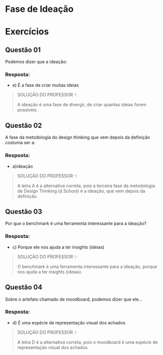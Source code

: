 # Fase de Ideação

# Exercícios


## Questão 01
Podemos dizer que a ideação:

### Resposta:
- e) É a fase de criar muitas ideias

> SOLUÇÃO DO PROFESSOR ✨
>
> A ideação é uma fase de divergir, de criar quantas ideias forem possíveis.


## Questão 02
A fase da metodologia do design thinking que vem depois da definição costuma ser a:

### Resposta:
- a)ideação

> SOLUÇÃO DO PROFESSOR ✨
>
> A letra A é a alternativa correta, pois a terceira fase da metodologia de Design Thinking (d.School) é a ideação, que vem depois da definição.


## Questão 03
Por que o benchmark é uma ferramenta interessante para a ideação?

### Resposta:
- c) Porque ele nos ajuda a ter insights (ideias)

> SOLUÇÃO DO PROFESSOR ✨
>
> O benchmark é uma ferramenta interessante para a ideação, porque nos ajuda a ter insights (ideias).


## Questão 04
Sobre o artefato chamado de moodboard, podemos dizer que ele…

### Resposta:
- d) É uma espécie de representação visual dos achados

> SOLUÇÃO DO PROFESSOR ✨
>
> A letra D é a alternativa correta, pois o moodboard é uma espécie de representação visual dos achados.

